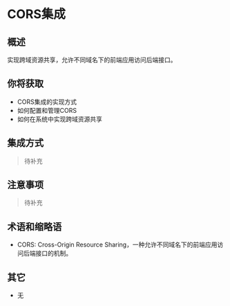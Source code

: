 # CORS集成

## 概述

实现跨域资源共享，允许不同域名下的前端应用访问后端接口。

## 你将获取

- CORS集成的实现方式
- 如何配置和管理CORS
- 如何在系统中实现跨域资源共享


## 集成方式

> 待补充

## 注意事项

> 待补充

## 术语和缩略语

- CORS: Cross-Origin Resource Sharing，一种允许不同域名下的前端应用访问后端接口的机制。

## 其它

- 无
